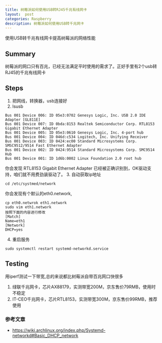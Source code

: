 ```yaml
---
title: 树莓派如何使用USB转RJ45千兆有线网卡
layout:  post  
categories: Raspberry
description: 树莓派如何使用USB转千兆网卡
---  
```

使用USB转千兆有线网卡提高树莓派的网络性能  
 

## Summary
树莓派的网口只有百兆，已经无法满足平时使用的需求了。正好手里有2个usb转RJ45的千兆有线网卡

## Steps
1. 把网线，转换器，usb连接好
2. lsusb
```shell
Bus 001 Device 006: ID 05e3:0702 Genesys Logic, Inc. USB 2.0 IDE Adapter [GL811E]
Bus 001 Device 007: ID 0bda:8153 Realtek Semiconductor Corp. RTL8153 Gigabit Ethernet Adapter
Bus 001 Device 005: ID 05e3:0610 Genesys Logic, Inc. 4-port hub
Bus 001 Device 004: ID 046d:c534 Logitech, Inc. Unifying Receiver
Bus 001 Device 003: ID 0424:ec00 Standard Microsystems Corp. SMSC9512/9514 Fast Ethernet Adapter
Bus 001 Device 002: ID 0424:9514 Standard Microsystems Corp. SMC9514 Hub
Bus 001 Device 001: ID 1d6b:0002 Linux Foundation 2.0 root hub
```
你会发现 RTL8153 Gigabit Ethernet Adapter 已经被正确识别到，OK驱动支持，咱们就不用费劲装驱动了。
3. 自动获取ip地址
```shell
cd /etc/systmed/network
```
你会发现有个默认的eth0.network,
```shell
cp eth0.netwrok eth1.network
sudo vim eth1.network
按照下面的内容进行修改
[Match]
Name=eth1
[Network]
DHCP=yes
```
4. 重启服务
```shell
sudo systemctl restart systemd-networkd.service
```

## Testing
用iperf测试一下带宽,总的来说都比树莓派自带百兆网口快很多
1. 绿联千兆网卡，芯片AX88179，实测带宽200M，京东售价79RMB，使用时不稳定
2. IT-CEO千兆网卡，芯片RTL8153，实测带宽300M，京东售价99RMB，推荐使用

### 参考文章
* https://wiki.archlinux.org/index.php/Systemd-networkd#Basic_DHCP_network
